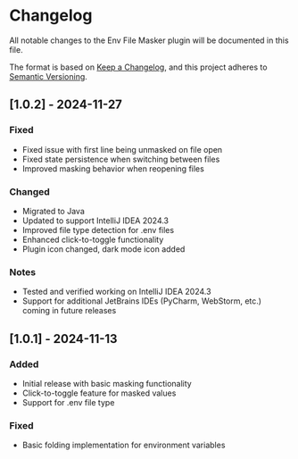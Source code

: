 # Changelog

All notable changes to the Env File Masker plugin will be documented in this file.

The format is based on [Keep a Changelog](https://keepachangelog.com/en/1.0.0/),
and this project adheres to [Semantic Versioning](https://semver.org/spec/v2.0.0.html).

## [1.0.2] - 2024-11-27
### Fixed
- Fixed issue with first line being unmasked on file open
- Fixed state persistence when switching between files
- Improved masking behavior when reopening files

### Changed
- Migrated to Java
- Updated to support IntelliJ IDEA 2024.3
- Improved file type detection for .env files
- Enhanced click-to-toggle functionality
- Plugin icon changed, dark mode icon added

### Notes
- Tested and verified working on IntelliJ IDEA 2024.3
- Support for additional JetBrains IDEs (PyCharm, WebStorm, etc.) coming in future releases

## [1.0.1] - 2024-11-13
### Added
- Initial release with basic masking functionality
- Click-to-toggle feature for masked values
- Support for .env file type

### Fixed
- Basic folding implementation for environment variables